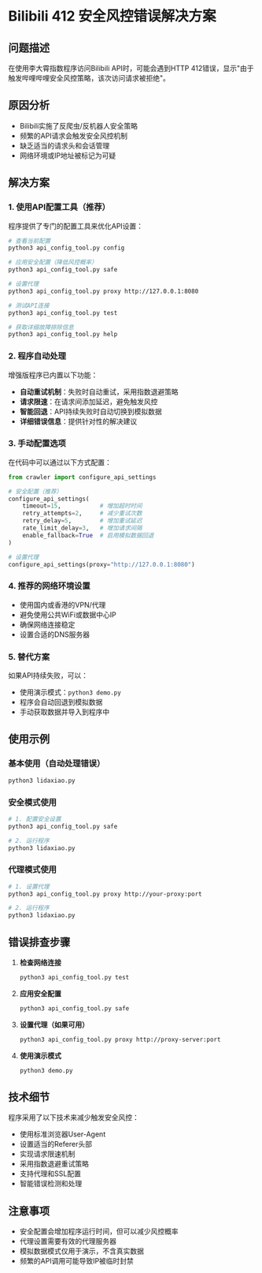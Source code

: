# Bilibili 412 安全风控错误解决方案

## 问题描述
在使用李大霄指数程序访问Bilibili API时，可能会遇到HTTP 412错误，显示"由于触发哔哩哔哩安全风控策略，该次访问请求被拒绝"。

## 原因分析
- Bilibili实施了反爬虫/反机器人安全策略
- 频繁的API请求会触发安全风控机制
- 缺乏适当的请求头和会话管理
- 网络环境或IP地址被标记为可疑

## 解决方案

### 1. 使用API配置工具（推荐）
程序提供了专门的配置工具来优化API设置：

```bash
# 查看当前配置
python3 api_config_tool.py config

# 应用安全配置（降低风控概率）
python3 api_config_tool.py safe

# 设置代理
python3 api_config_tool.py proxy http://127.0.0.1:8080

# 测试API连接
python3 api_config_tool.py test

# 获取详细故障排除信息
python3 api_config_tool.py help
```

### 2. 程序自动处理
增强版程序已内置以下功能：
- **自动重试机制**：失败时自动重试，采用指数退避策略
- **请求限速**：在请求间添加延迟，避免触发风控
- **智能回退**：API持续失败时自动切换到模拟数据
- **详细错误信息**：提供针对性的解决建议

### 3. 手动配置选项
在代码中可以通过以下方式配置：

```python
from crawler import configure_api_settings

# 安全配置（推荐）
configure_api_settings(
    timeout=15,           # 增加超时时间
    retry_attempts=2,     # 减少重试次数
    retry_delay=5,        # 增加重试延迟
    rate_limit_delay=3,   # 增加请求间隔
    enable_fallback=True  # 启用模拟数据回退
)

# 设置代理
configure_api_settings(proxy="http://127.0.0.1:8080")
```

### 4. 推荐的网络环境设置
- 使用国内或香港的VPN/代理
- 避免使用公共WiFi或数据中心IP
- 确保网络连接稳定
- 设置合适的DNS服务器

### 5. 替代方案
如果API持续失败，可以：
- 使用演示模式：`python3 demo.py`
- 程序会自动回退到模拟数据
- 手动获取数据并导入到程序中

## 使用示例

### 基本使用（自动处理错误）
```bash
python3 lidaxiao.py
```

### 安全模式使用
```bash
# 1. 配置安全设置
python3 api_config_tool.py safe

# 2. 运行程序
python3 lidaxiao.py
```

### 代理模式使用
```bash
# 1. 设置代理
python3 api_config_tool.py proxy http://your-proxy:port

# 2. 运行程序
python3 lidaxiao.py
```

## 错误排查步骤

1. **检查网络连接**
   ```bash
   python3 api_config_tool.py test
   ```

2. **应用安全配置**
   ```bash
   python3 api_config_tool.py safe
   ```

3. **设置代理（如果可用）**
   ```bash
   python3 api_config_tool.py proxy http://proxy-server:port
   ```

4. **使用演示模式**
   ```bash
   python3 demo.py
   ```

## 技术细节

程序采用了以下技术来减少触发安全风控：
- 使用标准浏览器User-Agent
- 设置适当的Referer头部
- 实现请求限速机制
- 采用指数退避重试策略
- 支持代理和SSL配置
- 智能错误检测和处理

## 注意事项
- 安全配置会增加程序运行时间，但可以减少风控概率
- 代理设置需要有效的代理服务器
- 模拟数据模式仅用于演示，不含真实数据
- 频繁的API调用可能导致IP被临时封禁